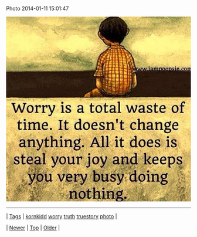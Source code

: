 <!--
title: Photo 2014-01-11 15
date: 2020-06-28T15:27:00.244Z
tags: kornkidd, worry, truth, truestory, photo
-->


Photo 2014-01-11 15:01:47

![](72977101421-0.jpg)

<!--BOTTOM-POST-NAVIGATION-->
---

| [Tags](tags.md) | [kornkidd](tag-kornkidd.md) [worry](tag-worry.md) [truth](tag-truth.md) [truestory](tag-truestory.md) [photo](tag-photo.md) |

| [Newer](72969332176.md) | [Top](index.md) | [Older](72992111396.md) |